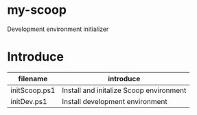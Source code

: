 # my-scoop
Development environment initializer

# Introduce
| filename | introduce |
| -- | -- |
| initScoop.ps1 | Install and initalize Scoop environment |
| initDev.ps1 | Install development environment |
